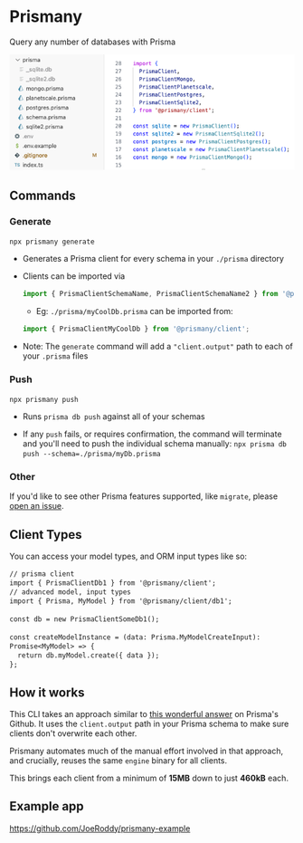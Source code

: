 # Prismany

Query any number of databases with Prisma

![example.png](./example.png)

## Commands

### **Generate**

`npx prismany generate`

- Generates a Prisma client for every schema in your `./prisma` directory

- Clients can be imported via

  ```ts
  import { PrismaClientSchemaName, PrismaClientSchemaName2 } from '@prismany/client';
  ```

  - Eg: `./prisma/myCoolDb.prisma` can be imported from:

  ```ts
  import { PrismaClientMyCoolDb } from '@prismany/client';
  ```

- Note: The `generate` command will add a `"client.output"` path to each of your `.prisma` files

### **Push**

`npx prismany push`

- Runs `prisma db push` against all of your schemas

- If any `push` fails, or requires confirmation, the command will terminate and you'll need to push the individual schema manually: `npx prisma db push --schema=./prisma/myDb.prisma`

### **Other**

If you'd like to see other Prisma features supported, like `migrate`, please [open an issue](https://github.com/JoeRoddy/prismany/issues).

## Client Types

You can access your model types, and ORM input types like so:

```tsx
// prisma client
import { PrismaClientDb1 } from '@prismany/client';
// advanced model, input types
import { Prisma, MyModel } from '@prismany/client/db1';

const db = new PrismaClientSomeDb1();

const createModelInstance = (data: Prisma.MyModelCreateInput): Promise<MyModel> => {
  return db.myModel.create({ data });
};
```

## How it works

This CLI takes an approach similar to [this wonderful answer](https://github.com/prisma/prisma/issues/2443#issuecomment-630679118) on Prisma's Github. It uses the `client.output` path in your Prisma schema to make sure clients don't overwrite each other.

Prismany automates much of the manual effort involved in that approach, and crucially, reuses the same `engine` binary for all clients.

This brings each client from a minimum of **15MB** down to just **460kB** each.

## Example app

https://github.com/JoeRoddy/prismany-example
